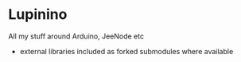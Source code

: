 Lupinino
========

All my stuff around Arduino, JeeNode etc

- external libraries included as forked submodules where available